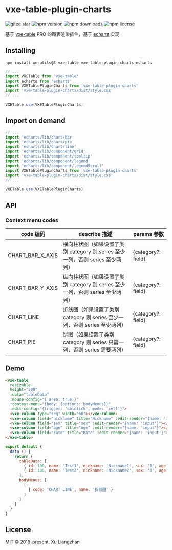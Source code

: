 # vxe-table-plugin-charts

[![gitee star](https://gitee.com/x-extends/vxe-table-plugin-charts/badge/star.svg?theme=dark)](https://gitee.com/x-extends/vxe-table-plugin-charts/stargazers)
[![npm version](https://img.shields.io/npm/v/vxe-table-plugin-charts.svg?style=flat-square)](https://www.npmjs.com/package/vxe-table-plugin-charts)
[![npm downloads](https://img.shields.io/npm/dm/vxe-table-plugin-charts.svg?style=flat-square)](http://npm-stat.com/charts.html?package=vxe-table-plugin-charts)
[![npm license](https://img.shields.io/github/license/mashape/apistatus.svg)](LICENSE)

基于 [vxe-table](https://www.npmjs.com/package/vxe-table) PRO 的图表渲染插件，基于 [echarts](https://github.com/apache/incubator-echarts) 实现

## Installing

```shell
npm install xe-utils@3 vxe-table vxe-table-plugin-charts echarts
```

```javascript
// ...
import VXETable from 'vxe-table'
import echarts from 'echarts'
import VXETablePluginCharts from 'vxe-table-plugin-charts'
import 'vxe-table-plugin-charts/dist/style.css'
// ...

VXETable.use(VXETablePluginCharts)
```

## Import on demand

```javascript
// ...
import 'echarts/lib/chart/bar'
import 'echarts/lib/chart/pie'
import 'echarts/lib/chart/line'
import 'echarts/lib/component/grid'
import 'echarts/lib/component/tooltip'
import 'echarts/lib/component/legend'
import 'echarts/lib/component/legendScroll'
import VXETablePluginCharts from 'vxe-table-plugin-charts'
import 'vxe-table-plugin-charts/dist/style.css'
// ...

VXETable.use(VXETablePluginCharts)
```

## API

### Context menu codes

| code 编码 | describe 描述 | params 参数 |
|------|------|------|
| CHART_BAR_X_AXIS | 横向柱状图（如果设置了类别 category 则 series 至少一列，否则 series 至少两列） | {category?: field} |
| CHART_BAR_Y_AXIS  | 纵向柱状图（如果设置了类别 category 则 series 至少一列，否则 series 至少两列） | {category?: field} |
| CHART_LINE  | 折线图（如果设置了类别 category 则 series 至少一列，否则 series 至少两列） | {category?: field} |
| CHART_PIE  | 饼图（如果设置了类别 category 则 series 只需一列，否则 series 需要两列） | {category?: field} |

## Demo

```html
<vxe-table
  resizable
  height="500"
  :data="tableData"
  :mouse-config="{ area: true }"
  :context-menu="{body: {options: bodyMenus}}"
  :edit-config="{trigger: 'dblclick', mode: 'cell'}">
  <vxe-column type="seq" width="60"></vxe-column>
  <vxe-column field="nickname" title="Nickname" :edit-render="{name: 'input'}"></vxe-column>
  <vxe-column field="sex" title="sex" :edit-render="{name: 'input'}"></vxe-column>
  <vxe-column field="age" title="Age" :edit-render="{name: 'input'}"></vxe-column>
  <vxe-column field="rate" title="Rate" :edit-render="{name: 'input'}"></vxe-column>
</vxe-table>
```

```javascript
export default {
  data () {
    return {
      tableData: [
        { id: 100, name: 'Test1', nickname: 'Nickname1', sex: '1', age: 26, rate: '3' },
        { id: 100, name: 'Test2', nickname: 'Nickname2', sex: '0', age: 28, rate: '5' }
      ],
      bodyMenus: [
        [
          { code: 'CHART_LINE', name: '折线图' }
        ]
      ]
    }
  }
}
```

## License

[MIT](LICENSE) © 2019-present, Xu Liangzhan
